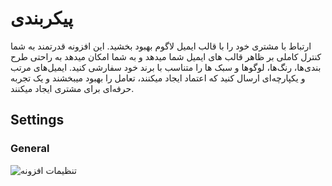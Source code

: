# پیکربندی

ارتباط با مشتری خود را با قالب ایمیل لاگوم بهبود بخشید. این افزونه قدرتمند به شما کنترل کاملی بر ظاهر قالب‌ های ایمیل شما میدهد و به شما امکان میدهد به راحتی طرح‌ بندی‌ها، رنگ‌ها، لوگوها و سبک‌ ها را متناسب با برند خود سفارشی کنید. ایمیل‌های مرتب و یکپارچه‌ای ارسال کنید که اعتماد ایجاد میکنند، تعامل را بهبود میبخشند و یک تجربه حرفه‌ای برای مشتری ایجاد میکنند.

## Settings

### General

![تنظیمات افزونه](/mail/email_template-settings-general-1.png)

